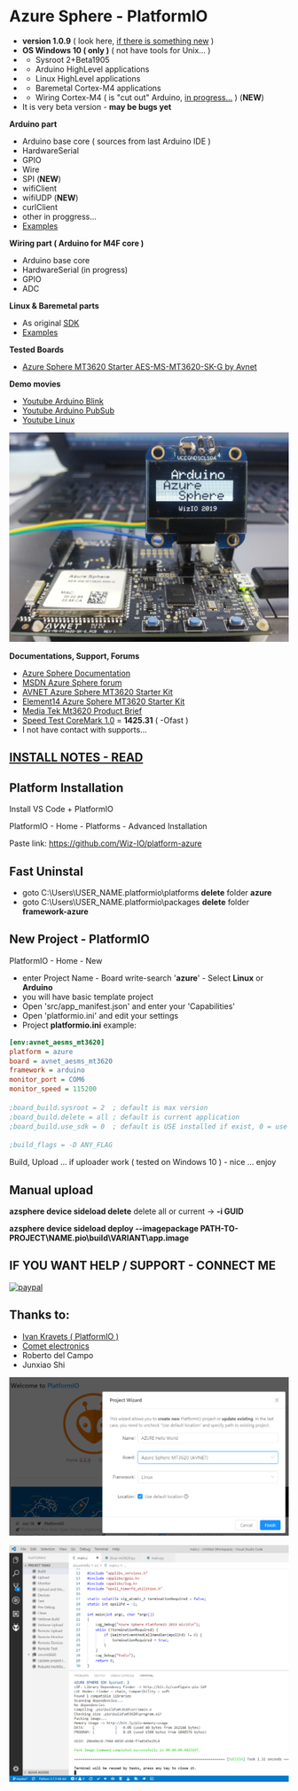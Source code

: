 # Azure Sphere - PlatformIO
* **version 1.0.9** ( look here, [if there is something new](https://github.com/Wiz-IO/platform-azure/blob/master/fix.md) )
* **OS Windows 10 ( only )** ( not have tools for Unix... )
* * Sysroot 2+Beta1905
* * Arduino HighLevel applications
* * Linux HighLevel applications
* * Baremetal Cortex-M4 applications  
* * Wiring Cortex-M4 ( is "cut out" Arduino, [in progress...](https://www.youtube.com/watch?v=bdG8GsRaUSA) ) (**NEW**)
* It is very beta version - **may be bugs yet** 

**Arduino part**
* Arduino base core ( sources from last Arduino IDE )
* HardwareSerial
* GPIO
* Wire
* SPI (**NEW**)
* wifiClient
* wifiUDP (**NEW**)
* curlClient
* other in proggress...
* [Examples](https://github.com/Wiz-IO/platform-azure/tree/master/Examples)

**Wiring part ( Arduino for M4F core )**
* Arduino base core
* HardwareSerial (in progress)
* GPIO
* ADC

**Linux & Baremetal parts** 
* As original [SDK](https://docs.microsoft.com/en-us/azure-sphere/) 
* [Examples](https://github.com/Azure/azure-sphere-samples)

**Tested Boards** 
* [Azure Sphere MT3620 Starter AES-MS-MT3620-SK-G by Avnet](https://www.avnet.com/shop/us/products/avnet-engineering-services/aes-ms-mt3620-sk-g-3074457345636825680/)

**Demo movies**
* [Youtube Arduino Blink](https://www.youtube.com/watch?v=bPYGXtNt8fg)
* [Youtube Arduino PubSub](https://www.youtube.com/watch?v=-hhSmKoT8T0)
* [Youtube Linux](https://www.youtube.com/watch?v=tIwjUzBBPTg)

![Project](https://raw.githubusercontent.com/Wiz-IO/LIB/master/images/azuresphere.jpg) 

**Documentations, Support, Forums**
* [Azure Sphere Documentation](https://docs.microsoft.com/en-us/azure-sphere/)
* [MSDN Azure Sphere forum](https://social.msdn.microsoft.com/Forums/en-US/home?forum=azuresphere)
* [AVNET Azure Sphere MT3620 Starter Kit](http://cloudconnectkits.org/product/azure-sphere-starter-kit)
* [Element14 Azure Sphere MT3620 Starter Kit](https://www.element14.com/community/community/designcenter/azure-sphere-starter-kits/)
* [Media Tek Mt3620 Product Brief](https://d86o2zu8ugzlg.cloudfront.net/mediatek-craft/documents/mt3620/MediaTek-MT3620-Product-Brief-Nov2018.pdf)
* [Speed Test CoreMark 1.0](https://github.com/PaulStoffregen/CoreMark) = **1425.31** ( -Ofast )
* I not have contact with supports...

## [INSTALL NOTES - READ](https://github.com/Wiz-IO/platform-azure/wiki/Install-Notes)

## Platform Installation

Install VS Code + PlatformIO

PlatformIO - Home - Platforms - Advanced Installation

Paste link: https://github.com/Wiz-IO/platform-azure 

## Fast Uninstal
* goto C:\Users\USER_NAME\.platformio\platforms **delete** folder **azure**
* goto C:\Users\USER_NAME\.platformio\packages **delete** folder **framework-azure**

## New Project - PlatformIO

PlatformIO - Home - New
* enter Project Name - Board write-search '**azure**' - Select **Linux** or **Arduino** 
* you will have basic template project
* Open 'src/app_manifest.json' and enter your 'Capabilities'
* Open 'platformio.ini' and edit your settings
* Project **platformio.ini** example:
```ini
[env:avnet_aesms_mt3620]
platform = azure
board = avnet_aesms_mt3620
framework = arduino
monitor_port = COM6
monitor_speed = 115200

;board_build.sysroot = 2  ; default is max version
;board_build.delete = all ; default is current application
;board_build.use_sdk = 0  ; default is USE installed if exist, 0 = use PIO

;build_flags = -D ANY_FLAG
```

Build, Upload ... if uploader work ( tested on Windows 10 ) - nice ... enjoy

## Manual upload

**azsphere device sideload delete** delete all or current -> **-i GUID**

**azsphere device sideload deploy --imagepackage PATH-TO-PROJECT\NAME\.pio\build\VARIANT\app.image**

## IF YOU WANT HELP / SUPPORT - CONNECT ME
[![paypal](https://www.paypalobjects.com/en_US/i/btn/btn_donate_SM.gif)](https://www.paypal.com/cgi-bin/webscr?cmd=_s-xclick&hosted_button_id=ESUP9LCZMZTD6)

## Thanks to:
* [Ivan Kravets ( PlatformIO )](https://platformio.org/)
* [Comet electronics](https://www.comet.bg/?cid=111)
* Roberto del Campo
* Junxiao Shi


![Project](https://raw.githubusercontent.com/Wiz-IO/LIB/master/images/azure.png) 

![Project](https://raw.githubusercontent.com/Wiz-IO/LIB/master/images/azure-platformio.png) 
